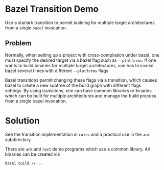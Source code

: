 # Bazel Transition Demo

Use a starlark transition to permit building for multiple target architectures
from a single `bazel` invocation.

## Problem

Normally, when setting up a project with cross-compilation under bazel, one
must specify the desired target via a bazel flag such as `--platforms`.  If
one wants to build binaries for multiple target architectures, one has to
invoke bazel several times with different `--platforms` flags.

Bazel transitions permit changing these flags via a transition, which
causes bazel to create a new subtree of the build graph with different
flags settings.  By using transitions, one can have common libraries or
binaries which can be built for multiple architectures and manage the build
process from a single bazel invocation.

# Solution

See the transition implementation in `rules` and a practical use in the
`arm` subdirectory.

There are `arm` and `host` demo programs which use a common library.  All
binaries can be created via

```
bazel build //...
```


